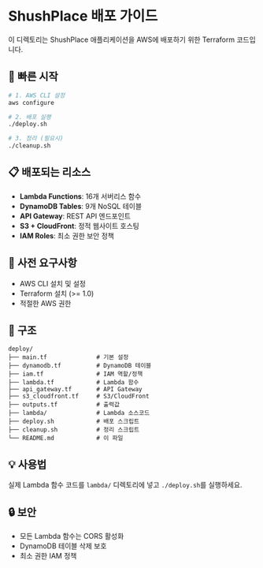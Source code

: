 # ShushPlace 배포 가이드

이 디렉토리는 ShushPlace 애플리케이션을 AWS에 배포하기 위한 Terraform 코드입니다.

## 🚀 빠른 시작

```bash
# 1. AWS CLI 설정
aws configure

# 2. 배포 실행
./deploy.sh

# 3. 정리 (필요시)
./cleanup.sh
```

## 📋 배포되는 리소스

- **Lambda Functions**: 16개 서버리스 함수
- **DynamoDB Tables**: 9개 NoSQL 테이블
- **API Gateway**: REST API 엔드포인트
- **S3 + CloudFront**: 정적 웹사이트 호스팅
- **IAM Roles**: 최소 권한 보안 정책

## 🔧 사전 요구사항

- AWS CLI 설치 및 설정
- Terraform 설치 (>= 1.0)
- 적절한 AWS 권한

## 📁 구조

```
deploy/
├── main.tf              # 기본 설정
├── dynamodb.tf          # DynamoDB 테이블
├── iam.tf               # IAM 역할/정책
├── lambda.tf            # Lambda 함수
├── api_gateway.tf       # API Gateway
├── s3_cloudfront.tf     # S3/CloudFront
├── outputs.tf           # 출력값
├── lambda/              # Lambda 소스코드
├── deploy.sh            # 배포 스크립트
├── cleanup.sh           # 정리 스크립트
└── README.md            # 이 파일
```

## 💡 사용법

실제 Lambda 함수 코드를 `lambda/` 디렉토리에 넣고 `./deploy.sh`를 실행하세요.

## 🔒 보안

- 모든 Lambda 함수는 CORS 활성화
- DynamoDB 테이블 삭제 보호
- 최소 권한 IAM 정책
